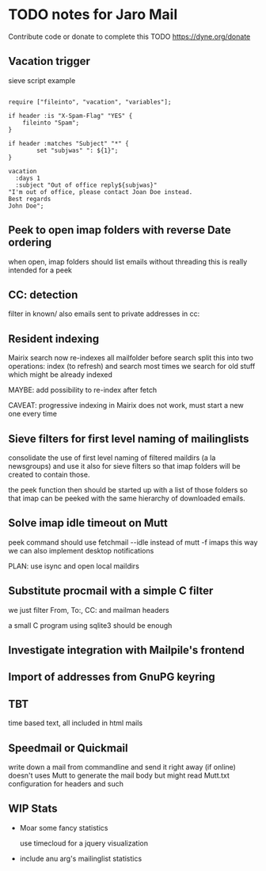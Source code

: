 
# TODO notes for Jaro Mail

  Contribute code or donate to complete this TODO
  https://dyne.org/donate


## Vacation trigger
sieve script example

```

require ["fileinto", "vacation", "variables"];
    
if header :is "X-Spam-Flag" "YES" {
    fileinto "Spam";
}

if header :matches "Subject" "*" {
        set "subjwas" ": ${1}";
}

vacation
  :days 1
  :subject "Out of office reply${subjwas}"
"I'm out of office, please contact Joan Doe instead.
Best regards
John Doe";
```

## Peek to open imap folders with reverse Date ordering
   when open, imap folders should list emails without threading
   this is really intended for a peek
   
## CC: detection
   filter in known/ also emails sent to private addresses in cc:

## Resident indexing
   Mairix search now re-indexes all mailfolder before search
   split this into two operations: index (to refresh) and search
   most times we search for old stuff which might be already indexed

   MAYBE: add possibility to re-index after fetch

   CAVEAT: progressive indexing in Mairix does not work,
   	   must start a new one every time

## Sieve filters for first level naming of mailinglists
   consolidate the use of first level naming of filtered maildirs
   (a la newsgroups) and use it also for sieve filters so that imap
   folders will be created to contain those.

   the peek function then should be started up with a list of those
   folders so that imap can be peeked with the same hierarchy of
   downloaded emails.
   
## Solve imap idle timeout on Mutt
  peek command should use fetchmail --idle instead of mutt -f imaps
  this way we can also implement desktop notifications
  
  PLAN: use isync and open local maildirs

## Substitute procmail with a simple C filter
 we just filter From, To:, CC: and mailman headers

 a small C program using sqlite3 should be enough

## Investigate integration with Mailpile's frontend

## Import of addresses from GnuPG keyring

## TBT
   time based text, all included in html mails


## Speedmail or Quickmail
  write down a mail from commandline and send it right away (if online)
  doesn't uses Mutt to generate the mail body
  but might read Mutt.txt configuration for headers and such

## WIP Stats
 * Moar some fancy statistics

   use timecloud for a jquery visualization

 * include anu arg's mailinglist statistics



